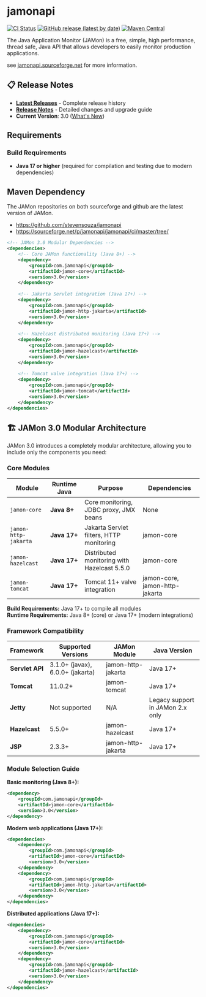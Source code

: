 # jamonapi

[![CI Status](https://github.com/stevensouza/jamonapi/workflows/JAMon%20CI/CD%20Pipeline/badge.svg)](https://github.com/stevensouza/jamonapi/actions)
[![GitHub release (latest by date)](https://img.shields.io/github/v/release/stevensouza/jamonapi)](https://github.com/stevensouza/jamonapi/releases/latest)
[![Maven Central](https://img.shields.io/maven-central/v/com.jamonapi/jamon)](https://central.sonatype.com/artifact/com.jamonapi/jamon)

The Java Application Monitor (JAMon) is a free, simple, high performance, thread safe, Java API that allows developers to easily monitor production applications.

see [jamonapi.sourceforge.net](http://jamonapi.sourceforge.net) for more information.

## 📋 Release Notes

- **[Latest Releases](https://github.com/stevensouza/jamonapi/releases)** - Complete release history
- **[Release Notes](RELEASE_NOTES.md)** - Detailed changes and upgrade guide
- **Current Version**: 3.0 ([What's New](https://github.com/stevensouza/jamonapi/releases/tag/v3_0))

## Requirements

### Build Requirements
- **Java 17 or higher** (required for compilation and testing due to modern dependencies)

## Maven Dependency

The JAMon repositories on both sourceforge and github are the latest version of JAMon.
* https://github.com/stevensouza/jamonapi
* https://sourceforge.net/p/jamonapi/jamonapi/ci/master/tree/

```xml
<!-- JAMon 3.0 Modular Dependencies -->
<dependencies>
    <!-- Core JAMon functionality (Java 8+) -->
    <dependency>
        <groupId>com.jamonapi</groupId>
        <artifactId>jamon-core</artifactId>
        <version>3.0</version>
    </dependency>
    
    <!-- Jakarta Servlet integration (Java 17+) -->
    <dependency>
        <groupId>com.jamonapi</groupId>
        <artifactId>jamon-http-jakarta</artifactId>
        <version>3.0</version>
    </dependency>
    
    <!-- Hazelcast distributed monitoring (Java 17+) -->
    <dependency>
        <groupId>com.jamonapi</groupId>
        <artifactId>jamon-hazelcast</artifactId>
        <version>3.0</version>
    </dependency>
    
    <!-- Tomcat valve integration (Java 17+) -->
    <dependency>
        <groupId>com.jamonapi</groupId>
        <artifactId>jamon-tomcat</artifactId>
        <version>3.0</version>
    </dependency>
</dependencies>
```

## 🏗️ JAMon 3.0 Modular Architecture

JAMon 3.0 introduces a completely modular architecture, allowing you to include only the components you need:

### Core Modules

| Module | Runtime Java | Purpose | Dependencies |
|--------|-------------|---------|--------------|
| `jamon-core` | **Java 8+** | Core monitoring, JDBC proxy, JMX beans | None |
| `jamon-http-jakarta` | **Java 17+** | Jakarta Servlet filters, HTTP monitoring | jamon-core |
| `jamon-hazelcast` | **Java 17+** | Distributed monitoring with Hazelcast 5.5.0 | jamon-core |
| `jamon-tomcat` | **Java 17+** | Tomcat 11+ valve integration | jamon-core, jamon-http-jakarta |

**Build Requirements:** Java 17+ to compile all modules  
**Runtime Requirements:** Java 8+ (core) or Java 17+ (modern integrations)

### Framework Compatibility

| Framework | Supported Versions | JAMon Module | Java Version |
|-----------|-------------------|--------------|--------------|
| **Servlet API** | 3.1.0+ (javax), 6.0.0+ (jakarta) | jamon-http-jakarta | Java 17+ |
| **Tomcat** | 11.0.2+ | jamon-tomcat | Java 17+ |
| **Jetty** | Not supported | N/A | Legacy support in JAMon 2.x only |
| **Hazelcast** | 5.5.0+ | jamon-hazelcast | Java 17+ |
| **JSP** | 2.3.3+ | jamon-http-jakarta | Java 17+ |

### Module Selection Guide

**Basic monitoring (Java 8+):**
```xml
<dependency>
    <groupId>com.jamonapi</groupId>
    <artifactId>jamon-core</artifactId>
    <version>3.0</version>
</dependency>
```

**Modern web applications (Java 17+):**
```xml
<dependencies>
    <dependency>
        <groupId>com.jamonapi</groupId>
        <artifactId>jamon-core</artifactId>
        <version>3.0</version>
    </dependency>
    <dependency>
        <groupId>com.jamonapi</groupId>
        <artifactId>jamon-http-jakarta</artifactId>
        <version>3.0</version>
    </dependency>
</dependencies>
```

**Distributed applications (Java 17+):**
```xml
<dependencies>
    <dependency>
        <groupId>com.jamonapi</groupId>
        <artifactId>jamon-core</artifactId>
        <version>3.0</version>
    </dependency>
    <dependency>
        <groupId>com.jamonapi</groupId>
        <artifactId>jamon-hazelcast</artifactId>
        <version>3.0</version>
    </dependency>
</dependencies>
```
